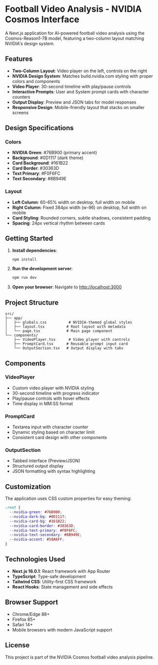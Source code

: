 # Football Video Analysis - NVIDIA Cosmos Interface

A Next.js application for AI-powered football video analysis using the Cosmos-Reason1-7B model, featuring a two-column layout matching NVIDIA's design system.

## Features

- **Two-Column Layout**: Video player on the left, controls on the right
- **NVIDIA Design System**: Matches build.nvidia.com styling with proper colors and components
- **Video Player**: 30-second timeline with play/pause controls
- **Interactive Prompts**: User and System prompt cards with character counters
- **Output Display**: Preview and JSON tabs for model responses
- **Responsive Design**: Mobile-friendly layout that stacks on smaller screens

## Design Specifications

### Colors
- **NVIDIA Green**: #76B900 (primary accent)
- **Background**: #0D1117 (dark theme)
- **Card Background**: #161B22
- **Card Border**: #30363D
- **Text Primary**: #F0F6FC
- **Text Secondary**: #8B949E

### Layout
- **Left Column**: 60-65% width on desktop, full width on mobile
- **Right Column**: Fixed 384px width (w-96) on desktop, full width on mobile
- **Card Styling**: Rounded corners, subtle shadows, consistent padding
- **Spacing**: 24px vertical rhythm between cards

## Getting Started

1. **Install dependencies**:
   ```bash
   npm install
   ```

2. **Run the development server**:
   ```bash
   npm run dev
   ```

3. **Open your browser**:
   Navigate to [http://localhost:3000](http://localhost:3000)

## Project Structure

```
src/
├── app/
│   ├── globals.css          # NVIDIA-themed global styles
│   ├── layout.tsx          # Root layout with metadata
│   └── page.tsx            # Main page component
└── components/
    ├── VideoPlayer.tsx      # Video player with controls
    ├── PromptCard.tsx      # Reusable prompt input card
    └── OutputSection.tsx   # Output display with tabs
```

## Components

### VideoPlayer
- Custom video player with NVIDIA styling
- 30-second timeline with progress indicator
- Play/pause controls with hover effects
- Time display in MM:SS format

### PromptCard
- Textarea input with character counter
- Dynamic styling based on character limit
- Consistent card design with other components

### OutputSection
- Tabbed interface (Preview/JSON)
- Structured output display
- JSON formatting with syntax highlighting

## Customization

The application uses CSS custom properties for easy theming:

```css
:root {
  --nvidia-green: #76B900;
  --nvidia-dark-bg: #0D1117;
  --nvidia-card-bg: #161B22;
  --nvidia-card-border: #30363D;
  --nvidia-text-primary: #F0F6FC;
  --nvidia-text-secondary: #8B949E;
  --nvidia-accent: #58A6FF;
}
```

## Technologies Used

- **Next.js 16.0.1**: React framework with App Router
- **TypeScript**: Type-safe development
- **Tailwind CSS**: Utility-first CSS framework
- **React Hooks**: State management and side effects

## Browser Support

- Chrome/Edge 88+
- Firefox 85+
- Safari 14+
- Mobile browsers with modern JavaScript support

## License

This project is part of the NVIDIA Cosmos football video analysis pipeline.